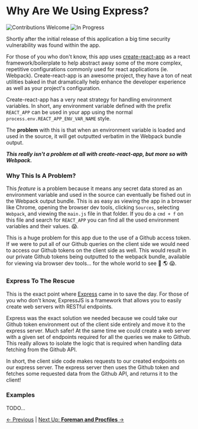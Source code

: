 # Why Are We Using Express?

![Contributions Welcome][contributing-badge] ![In Progress][in-progress-badge]

Shortly after the initial release of this application a big time security vulnerability was found within the app.

For those of you who don't know, this app uses [create-react-app](https://github.com/facebookincubator/create-react-app) as a react framework/boilerplate to help abstract away some of the more complex, repetitive configurations commonly used for react applications (ie. Webpack). Create-react-app is an awesome project, they have a ton of neat utilities baked in that dramatically help enhance the developer experience as well as your project's configuration.

Create-react-app has a very neat strategy for handling environment variables. In short, any environment variable defined with the prefix `REACT_APP` can be used in your app using the normal `process.env.REACT_APP_ENV_VAR_NAME` style.

The **problem** with this is that when an environment variable is loaded and used in the source, it will get outputted verbatim in the Webpack bundle output.

_**This really isn't a problem at all with create-react-app, but more so with Webpack.**_

### Why This Is A Problem?

This _feature_ is a problem because it means any secret data stored as an environment variable and used in the source can eventually be fished out in the Webpack output bundle. This is as easy as viewing the app in a browser like Chrome, opening the browser dev tools, clicking `Sources`, selecting `Webpack`, and viewing the `main.js` file in that folder. If you do a `cmd + f` on this file and search for `REACT_APP` you can find all the used environment variables and their values. :scream:.

This is a huge problem for this app due to the use of a Github access token. If we were to put all of our Github queries on the client side we would need to access our Github tokens on the client side as well. This would result in our private Github tokens being outputted to the webpack bundle, available for viewing via browser dev tools... for the whole world to see :eyes: :earth_americas: :scream:.

### Express To The Rescue

This is the exact point where [Express](https://expressjs.com/) came in to save the day. For those of you who don't know, ExpressJS is a framework that allows you to easily create web servers with RESTful endpoints.

Express was the exact solution we needed because we could take our Github token environment out of the client side entirely and move it to the express server. Much safer! At the same time we could create a web server with a given set of endpoints required for all the queries we make to Github. This really allows to isolate the logic that is required when handling data fetching from the Github API.

In short, the client side code makes requests to our created endpoints on our express server. The express server then uses the Github token and fetches some requested data from the Github API, and returns it to the client!

### Examples

TODO...

[&#x2190; Previous](yarn-start.md) | [Next Up: **Foreman and Procfiles** &#x2192;](foreman-and-procfiles.md)

[contributing-badge]: https://img.shields.io/badge/contributions-welcome!-4BADFF.svg
[coming-soon-badge]: https://img.shields.io/badge/coming-soon!-FF6262.svg
[in-progress-badge]: https://img.shields.io/badge/in-progress-EDE128.svg
[under-review-badge]: https://img.shields.io/badge/under-review-C486FF.svg
